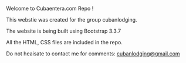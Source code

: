 Welcome to Cubaentera.com Repo !

This webstie was created for the group cubanlodging.

The website is being built using Bootstrap 3.3.7

All the HTML, CSS files are included in the repo.

Do not heaisate to contact me for comments: cubanlodging@gmail.com